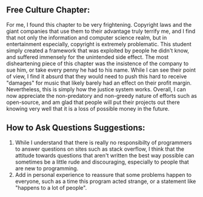 ## Free Culture Chapter:
For me, I found this chapter to be very frightening. Copyright laws and the giant companies that use them to their advantage truly terrify me, and I find that not only the information and computer science realm, but in entertainment especially, copyright is extremely problematic. This student simply created a framework that was exploited by people he didn't know, and suffered immensely for the unintended side effect. The most disheartening piece of this chapter was the insistence of the company to sue him, or take every penny he had to his name. While I can see their point of view, I find it absurd that they would need to push this hard to receive "damages" for music that likely barely had an effect on their profit margin. Nevertheless, this is simply how the justice system works. Overall, I can now appreciate the non-predatory and non-greedy nature of efforts such as open-source, and am glad that people will put their projects out there knowing very well that it is a loss of possible money in the future.

## How to Ask Questions Suggestions:
1. While I understand that there is really no responsibilty of programmers to answer questions on sites such as stack overflow, I think that the attitude towards questions that aren't written the best way possible can sometimes be a little rude and discouraging, especially to people that are new to programming.
2. Add in personal experience to reassure that some problems happen to everyone, such as a time this program acted strange, or a statement like "happens to a lot of people".
